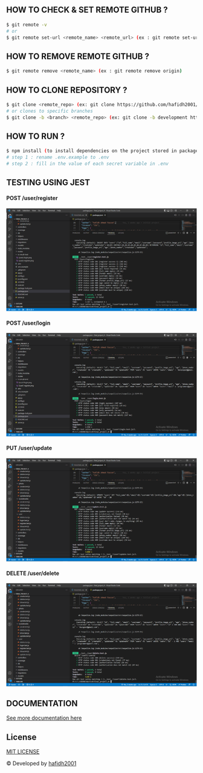 ## HOW TO CHECK & SET REMOTE GITHUB ?

```bash
$ git remote -v
# or
$ git remote set-url <remote_name> <remote_url> (ex : git remote set-url origin https://github.com/hafidh2001/Hactiv8_Final_Project-4.git)
```

## HOW TO REMOVE REMOTE GITHUB ?

```bash
$ git remote remove <remote_name> (ex : git remote remove origin)
```

## HOW TO CLONE REPOSITORY ?

```bash
$ git clone <remote_repo> (ex: git clone https://github.com/hafidh2001/Hactiv8_Final_Project-4.git)
# or clones to specific branches
$ git clone -b <branch> <remote_repo> (ex: git clone -b development https://github.com/hafidh2001/Hactiv8_Final_Project-4.git)
```

## HOW TO RUN ?

```bash
$ npm install (to install dependencies on the project stored in package.json)
# step 1 : rename .env.example to .env
# step 2 : fill in the value of each secret variable in .env
```

## TESTING USING JEST
#### POST /user/register
![](ss-result-test/[user]%20-%20register.png)
#### POST /user/login
![](ss-result-test/[user]%20-%20login.png)
#### PUT /user/update
![](ss-result-test/[user]%20-%20update.png)
#### DELETE /user/delete
![](ss-result-test/[user]%20-%20delete.png)

## DOCUMENTATION

[See more documentation here](./note.txt)

## License

[MIT LICENSE](./LICENSE)

© Developed by [hafidh2001](https://github.com/hafidh2001)
